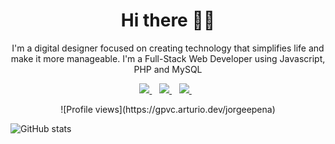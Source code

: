 <h1 align='center'>Hi there 👋🏾</h1>

<p align='center'>I'm a digital designer focused on creating technology that simplifies life and make it more manageable. I'm a Full-Stack Web Developer using Javascript, PHP and MySQL</p>

<p align='center'>
<a href="https://twitter.com/giorgibuoy" target="_blank">
  <img src="https://img.shields.io/badge/twitter-%231DA1F2.svg?&style=for-the-badge&logo=twitter&logoColor=white" />
</a>&nbsp;&nbsp;
<a href="https://www.linkedin.com/in/jorge-pena/" target="_blank">
  <img src="https://img.shields.io/badge/linkedin-%230077B5.svg?&style=for-the-badge&logo=linkedin&logoColor=white" />
</a>&nbsp;&nbsp;
<a href="mailto:jorge.pena@werkn.mx" target="_blank">
  <img src="https://img.shields.io/badge/email me-%23D14836.svg?&style=for-the-badge&logo=gmail&logoColor=white" />
</a>&nbsp;&nbsp;

 <p align='center'>
  ![Profile views](https://gpvc.arturio.dev/jorgeepena)

  ![GitHub stats](https://github-readme-stats.vercel.app/api?username=jorgeepena&show_icons=true&theme=transparent)
</p>
